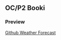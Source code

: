 ## OC/P2 Booki 
### Preview

[Github Weather Forecast](https://sousx-lab.github.io/weather-forcast/)
